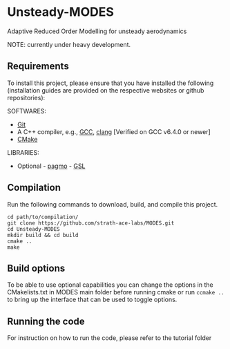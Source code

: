 # Unsteady-MODES
Adaptive Reduced Order Modelling for unsteady aerodynamics


NOTE: currently under heavy development.

Requirements
------

To install this project, please ensure that you have installed the following (installation guides are provided on the respective websites or github repositories):

SOFTWARES:
  - [Git](http://git-scm.com)
  - A C++ compiler, e.g., [GCC](https://gcc.gnu.org/), [clang](http://clang.llvm.org/) [Verified on GCC v6.4.0 or newer]
  - [CMake](http://www.cmake.org)

LIBRARIES:
  - Optional
         - [pagmo](https://esa.github.io/pagmo2/install.html)
         - [GSL](https://www.gnu.org/software/gsl/)

Compilation
------

Run the following commands to download, build, and compile this project.

    cd path/to/compilation/
    git clone https://github.com/strath-ace-labs/MODES.git
    cd Unsteady-MODES
    mkdir build && cd build
    cmake ..
    make


Build options
-------------

To be able to use optional capabilities you can change the options in the CMakelists.txt in MODES main folder before running cmake or run `ccmake ..` to bring up the interface that can be used to toggle options.


Running the code
-------------
For instruction on how to run the code, please refer to the tutorial folder


